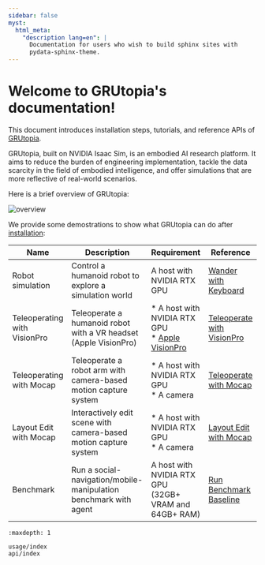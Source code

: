 ```yaml
---
sidebar: false
myst:
  html_meta:
    "description lang=en": |
      Documentation for users who wish to build sphinx sites with
      pydata-sphinx-theme.
---
```


# Welcome to GRUtopia's documentation!

This document introduces installation steps, tutorials, and reference APIs of [GRUtopia](https://github.com/OpenRobotLab/GRUtopia).

GRUtopia, built on NVIDIA Isaac Sim, is an embodied AI research platform. It aims to reduce the burden of engineering implementation, tackle the data scarcity in the field of embodied intelligence, and offer simulations that are more reflective of real-world scenarios.

Here is a brief overview of GRUtopia:

![overview](../_static/image/overview.webp)

We provide some demostrations to show what GRUtopia can do after [installation](./usage/get_started/installation.md):

| Name | Description | Requirement | Reference |
| --- | --- | --- | --- |
| Robot simulation | Control a humanoid robot to explore a simulation world | A host with NVIDIA RTX GPU | [Wander with Keyboard](../usage/get_started/wander-with-keyboard.html) |
| Teleoperating with VisionPro | Teleoperate a humanoid robot with a VR headset (Apple VisionPro) | * A host with NVIDIA RTX GPU <br /> * [Apple VisionPro](https://www.apple.com/apple-vision-pro/) | [Teleoperate with VisionPro](../usage/get_started/teleoperating-with-visionpro.html) |
| Teleoperating with Mocap | Teleoperate a robot arm with camera-based motion capture system | * A host with NVIDIA RTX GPU <br /> * A camera | [Teleoperate with Mocap](../usage/get_started/teleoperating-with-mocap.html) |
| Layout Edit with Mocap | Interactively edit scene with camera-based motion capture system | * A host with NVIDIA RTX GPU <br /> * A camera | [Layout Edit with Mocap](../usage/get_started/layout_edit_with_mocap.html) |
| Benchmark | Run a social-navigation/mobile-manipulation benchmark with agent | A host with NVIDIA RTX GPU <br />(32GB+ VRAM and 64GB+ RAM) | [Run Benchmark Baseline](../usage/get_started/run-benchmark-baseline.html) |



```{toctree}
:maxdepth: 1

usage/index
api/index

```
